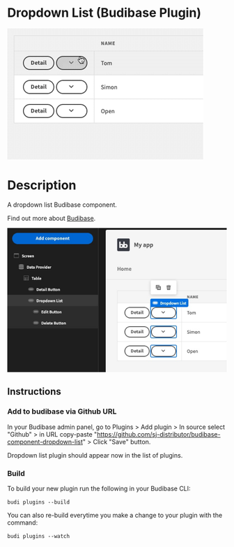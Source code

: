 # Dropdown List (Budibase Plugin)

![GIF preview](./screenshots/2.gif)

# Description

A dropdown list Budibase component.

Find out more about [Budibase](https://github.com/Budibase/budibase).

![Component settings](./screenshots/1.jpg)

## Instructions

### Add to budibase via Github URL

In your Budibase admin panel, go to Plugins > Add plugin > In source select "Github" > in URL copy-paste "https://github.com/sj-distributor/budibase-component-dropdown-list" > Click "Save" button.

Dropdown list plugin should appear now in the list of plugins.

### Build

To build your new plugin run the following in your Budibase CLI:

```
budi plugins --build
```

You can also re-build everytime you make a change to your plugin with the command:

```
budi plugins --watch
```
